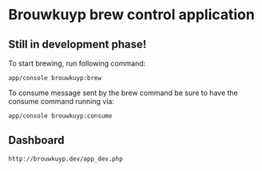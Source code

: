 Brouwkuyp brew control application
==================================

## Still in development phase!

To start brewing, run following command:

`app/console brouwkuyp:brew`

To consume message sent by the brew command be sure to have the consume command running via:

`app/console brouwkuyp:consume`

## Dashboard

`http://brouwkuyp.dev/app_dev.php`
